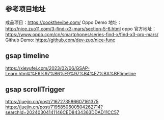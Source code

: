 ## 参考项目地址
成品项目：https://cookthevibe.com/
Oppo Demo 地址：http://nice.zuo11.com/3-find-x3-mars/section-5-6.html
oppo 官方地址：https://www.oppo.com/cn/smartphones/series-find-x/find-x3-pro-mars/
Github Demo: https://github.com/dev-zuo/nice-func

## gsap timeline
https://xieyufei.com/2023/02/06/GSAP-Learn.html#%E6%97%B6%E9%97%B4%E7%BA%BFtimeline

## gsap scrollTrigger
https://juejin.cn/post/7167273586607161375
https://juejin.cn/post/7195850600504262714?searchId=20240304141146CED8434363DDAD11CC57
